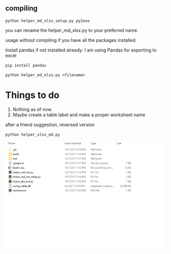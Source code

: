 ## compiling

```
python helper_md_xlsx_setup.py py2exe
```
you can rename the helper_md_xlsx.py to your preferred name.

usage without compiling if you have all the packages installed.

Install pandas if not installed already:
I am using Pandas for exporting to excel

```
pip install pandas
```

```
python helper_md_xlsx.py <filename>
```

# Things to do
1. Nothing as of now. 
2. Maybe create a table label and make a proper worksheet name

after a friend suggestion, reversed version 

```
python helper_xlsx_md.py
```

![Image of Excel to MD Table](excel_md.gif)